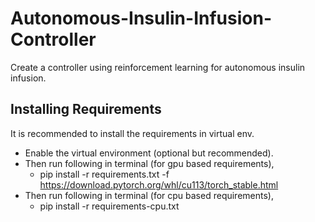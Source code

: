 # Autonomous-Insulin-Infusion-Controller
Create a controller using reinforcement learning for autonomous insulin infusion.

## Installing Requirements 
It is recommended to install the requirements in virtual env.
- Enable the virtual environment (optional but recommended).
- Then run following in terminal (for gpu based requirements), 
  - pip install -r requirements.txt -f https://download.pytorch.org/whl/cu113/torch_stable.html
- Then run following in terminal (for cpu based requirements),
  - pip install -r requirements-cpu.txt

